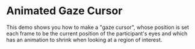 # Animated Gaze Cursor

This demo shows you how to make a "gaze cursor", whose position is set each frame to be the current position of the participant's eyes and which has an animation to shrink when looking at a region of interest.